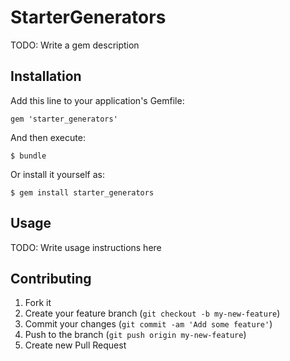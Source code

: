 # StarterGenerators

TODO: Write a gem description

## Installation

Add this line to your application's Gemfile:

    gem 'starter_generators'

And then execute:

    $ bundle

Or install it yourself as:

    $ gem install starter_generators

## Usage

TODO: Write usage instructions here

## Contributing

1. Fork it
2. Create your feature branch (`git checkout -b my-new-feature`)
3. Commit your changes (`git commit -am 'Add some feature'`)
4. Push to the branch (`git push origin my-new-feature`)
5. Create new Pull Request
